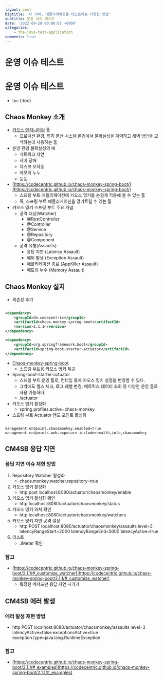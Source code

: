 ```yaml
---
layout: post
bigtitle: '더 자바, 애플리케이션을 테스트하는 다양한 방법'
subtitle: 운영 이슈 테스트
date: '2022-09-28 00:00:01 +0900'
categories:
    - the-java-test-application
comments: true
---
```


# 운영 이슈 테스트

# 운영 이슈 테스트
* toc
{:toc}

## Chaos Monkey 소개
+ [카오스 엔지니어링](http://channy.creation.net/blog/1173) 툴
  + 프로덕션 환경, 특히 분산 시스템 환경에서 불확실성을 파악하고 해벽 방안을 모색하는데 사용하는 툴
+ 운영 환경 불확실성의 예
  + 네트워크 지연
  + 서버 장애
  + 디스크 오작동
  + 메모리 누누
  + 등등...
+ [https://codecentric.github.io/chaos-monkey-spring-boot/](https://codecentric.github.io/chaos-monkey-spring-boot/)
  + 스프링 부트 애플리케이션에 카오스 멍키를 손쉽게 적용해 볼 수 있는 툴
  + 즉, 스프링 부트 애플리케이션을 망가트릴 수 있는 툴
+ 카오스 멍키 스프링 부트 주요 개념
  + 공격 대상(Watcher)
    + @RestController
    + @Controller
    + @Service
    + @Repository
    + @Component
  + 공격 유형(Assaults)
    + 응답 지연 (Latency Assault)
    + 예외 발생 (Exception Assault)
    + 애플리케이션 종료 (AppKiller Assault)
    + 메모리 누수 (Memory Assault)

## Chaos Monkey 설치
+ 의존성 추가 

~~~xml

<dependency>
    <groupId>de.codecentric</groupId>
    <artifactId>chaos-monkey-spring-boot</artifactId>
    <version>2.1.1</version>
</dependency>

<dependency>
    <groupId>org.springframework.boot</groupId>
    <artifactId>spring-boot-starter-actuator</artifactId>
</dependency>

~~~

+ [Chaos-monkey-spring-boot](https://codecentric.github.io/chaos-monkey-spring-boot/2.1.1/)
  + 스프링 부트용 카오스 멍키 제공
+ Spring-boot-starter-actuator
  + 스프링 부트 운영 툴로, 런터임 중에 카오스 멍키 설정을 변경할 수 있다.
  + 그밖에도 헬스 체크, 로그 레벨 변경, 메트릭스 데이터 조회 등 다양한 운영 툴로 사용 가능하다.
  + /actuator
+ 카오스 멍키 활성화
  + spring.profiles.active=chaos-monkey
+ 스프링 부트 Actuator 엔드 포인트 활성화

~~~properties

management.endpoint.chaosmonkey.enabled=true
management.endpoints.web.exposure.include=health,info,chaosmonkey

~~~

## CM4SB 응답 지연

### 응답 지연 이슈 재현 방법
1. Repository Watcher 활성화
   + chaos.monkey.watcher.repository=true
2. 카오스 멍키 활성화
   + http post localhost:8080/actuator/chaosmonkey/enable
3. 카오스 멍키 활성화 확인
   + http localhost:8080/actuator/chaosmonkey/status
4. 카오스 멍키 와처 확인
   + http localhost:8080/actuator/chaosmonkey/watchers
5. 카오스 멍키 지연 공격 설정
   + http POST localhost:8080/actuator/chaosmonkey/assaults level=3 latencyRangeStart=2000 latencyRangeEnd=5000 latencyActive=true
6. 테스트
   + JMeter 확인

### 참고
+ [https://codecentric.github.io/chaos-monkey-spring-boot/2.1.1/#_customize_watcher](https://codecentric.github.io/chaos-monkey-spring-boot/2.1.1/#_customize_watcher)
  + 특정한 메서드만 응답 지연 시키기
  
## CM4SB 에러 발생

### 에러 발생 재현 방법
+ http POST localhost:8080/actuator/chaosmonkey/assaults level=3 latencyActive=false exceptionsActive=true exception.type=java.lang.RuntimeException

### 참고 
+ [https://codecentric.github.io/chaos-monkey-spring-boot/2.1.1/#_examples](https://codecentric.github.io/chaos-monkey-spring-boot/2.1.1/#_examples)
